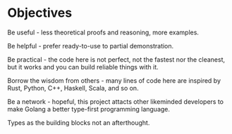 # Objectives

Be useful - less theoretical proofs and reasoning, more examples.

Be helpful - prefer ready-to-use to partial demonstration.

Be practical - the code here is not perfect, not the fastest nor the cleanest, but it works and you can build reliable
things with it.

Borrow the wisdom from others - many lines of code here are inspired by Rust, Python, C++, Haskell, Scala, and so on.

Be a network - hopeful, this project attacts other likeminded developers to make Golang a better type-first programming
language.

Types as the building blocks not an afterthought.
